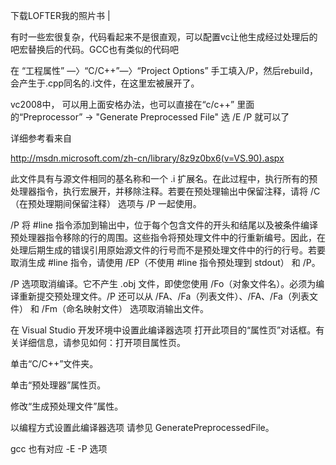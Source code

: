     




  下载LOFTER我的照片书  |

有时一些宏很复杂，代码看起来不是很直观，可以配置vc让他生成经过处理后的吧宏替换后的代码。GCC也有类似的代码吧

 

 

在 “工程属性” —〉“C/C++”—〉“Project Options” 手工填入/P，然后rebuild，会产生于.cpp同名的.i文件，在这里宏被展开了。

 

 

vc2008中， 可以用上面安格办法，也可以直接在“c/c++” 里面的“Preprocessor”  -> "Generate Preprocessed File" 选 /E /P 就可以了

 

详细参考看来自

http://msdn.microsoft.com/zh-cn/library/8z9z0bx6(v=VS.90).aspx

 

此文件具有与源文件相同的基名称和一个 .i 扩展名。在此过程中，执行所有的预处理器指令，执行宏展开，并移除注释。若要在预处理输出中保留注释，请将 /C（在预处理期间保留注释） 选项与 /P 一起使用。

/P 将 #line 指令添加到输出中，位于每个包含文件的开头和结尾以及被条件编译预处理器指令移除的行的周围。这些指令将预处理文件中的行重新编号。因此，在处理后期生成的错误引用原始源文件的行号而不是预处理文件中的行的行号。若要取消生成 #line 指令，请使用 /EP（不使用 #line 指令预处理到 stdout） 和 /P。

/P 选项取消编译。它不产生 .obj 文件，即使您使用 /Fo（对象文件名）。必须为编译重新提交预处理文件。/P 还可以从 /FA、/Fa（列表文件）、/FA、/Fa（列表文件） 和 /Fm（命名映射文件） 选项取消输出文件。

在 Visual Studio 开发环境中设置此编译器选项
打开此项目的“属性页”对话框。有关详细信息，请参见如何：打开项目属性页。

单击“C/C++”文件夹。

单击“预处理器”属性页。

修改“生成预处理文件”属性。

以编程方式设置此编译器选项
请参见 GeneratePreprocessedFile。



gcc 也有对应  -E  -P 选项
